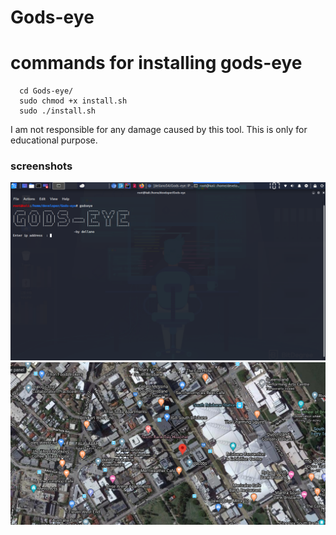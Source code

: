 # Gods-eye

# commands for installing gods-eye
```
  cd Gods-eye/
  sudo chmod +x install.sh
  sudo ./install.sh
  ```
  I am not responsible for any damage caused by this tool.
  This is only for educational purpose.
  
<h3>screenshots</h3>
  
![image](https://raw.githubusercontent.com/dellano54/Gods-eye/master/screenshot/screenshot.png)
![image](https://raw.githubusercontent.com/dellano54/Gods-eye/master/screenshot/Screenshot%202020-06-12%2005%3A54%3A53.png)

